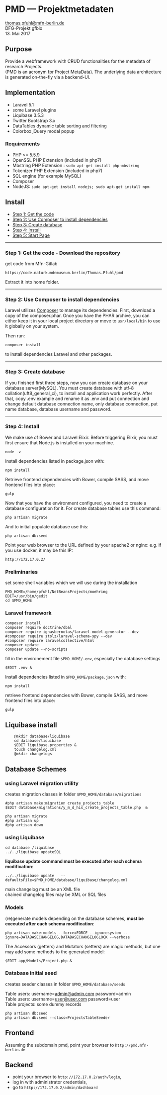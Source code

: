 # PMD — Projektmetadaten
thomas.pfuhl@mfn-berlin.de   
DFG-Projekt gfbio   
13. Mai 2017

## Purpose
Provide a webframework with CRUD functionalities for the metadata of research Projects.  
(PMD is an acronym fpr Project MetaData). The underlying data architecture is generated on-the-fly via a backend-UI.

## Implementation
- Laravel 5.1
- some Laravel plugins
- Liquibase 3.5.3
- Twitter Bootstrap 3.x
- DataTables dynamic table sorting and filtering
- Colorbox jQuery modal popup



### Requirements

- PHP >= 5.5.9
- OpenSSL PHP Extension (included in php7)
- Mbstring PHP Extension : `sudo apt-get install php-mbstring`   
- Tokenizer PHP Extension (included in php7)
- SQL engine (for example MySQL)
- Composer
- NodeJS:  `sudo apt-get install nodejs; sudo apt-get install npm`



## Install
* [Step 1: Get the code](#step1)
* [Step 2: Use Composer to install dependencies](#step2)
* [Step 3: Create database](#step3)
* [Step 4: Install](#step4)
* [Step 5: Start Page](#step5)

-----
<a name="step1"></a>
### Step 1: Get the code - Download the repository

get code from Mfn-Gitlab

    https://code.naturkundemuseum.berlin/Thomas.Pfuhl/pmd

Extract it into home folder.

-----
<a name="step2"></a>
### Step 2: Use Composer to install dependencies

Laravel utilizes [Composer](http://getcomposer.org/) to manage its dependencies. First, download a copy of the composer.phar.
Once you have the PHAR archive, you can either keep it in your local project directory or move to
`usr/local/bin`  to use it globally on your system.

Then run:

    composer install
to install dependencies Laravel and other packages.

-----
<a name="step3"></a>
### Step 3: Create database

If you finished first three steps, now you can create database on your database server(MySQL). You must create database
with utf-8 collation(uft8_general_ci), to install and application work perfectly.
After that, copy .env.example and rename it as .env and put connection and change default database connection name, only database connection, put name database, database username and password.

-----
<a name="step4"></a>
### Step 4: Install


We make use of Bower and Laravel Elixir. Before triggering Elixir, you must first ensure that Node.js is installed on your machine.

    node -v

Install dependencies listed in package.json with:

    npm install

Retrieve frontend dependencies with Bower, compile SASS, and move frontend files into place:

    gulp

Now that you have the environment configured, you need to create a database configuration for it. For create database tables use this command:

    php artisan migrate

And to initial populate database use this:

    php artisan db:seed

Point your web browser to the URL defined by your apache2 or nginx: e.g. if you use docker, it may be this IP:

    http://172.17.0.2/



### Preliminaries
set some shell variables which we will use during the installation

    PMD_HOME=/home/pfuhl/NetBeansProjects/moehring
    EDIT=/usr/bin/gedit
    cd $PMD_HOME

### Laravel framework
    composer install  
    composer require doctrine/dbal  
    composer require ignasbernotas/laravel-model-generator --dev
    #composer require stolz/laravel-schema-spy --dev  
    #composer require laravelcollective/html  
    composer update  
    composer update --no-scripts

fill in the environement file ``$PMD_HOME/.env``, especially the database settings   

    $EDIT .env &


Install dependencies listed in ``$PMD_HOME/package.json`` with:

    npm install   

retrieve frontend dependencies with Bower, compile SASS, and move frontend files into place:   

    gulp

## Liquibase install

        @mkdir database/liquibase   
        cd database/liquibase   
        $EDIT liquibase.properties &   
        touch changelog.xml   
        @mkdir changelogs   

## Database Schemes

### using Laravel migration utility
creates migration classes in folder ``$PMD_HOME/database/migrations``

    #php artisan make:migration create_projects_table    
    $EDIT database/migrations/y_m_d_his_create_projects_table.php  &

    php artisan migrate  
    #php artisan up  
    #php artisan down  


### using Liquibase
    cd database /liquibase   
    ../../liquibase updateSQL   

**liquibase update command must be executed after each schema modification**:

    ../../liquibase update   --defaultsFile=$PMD_HOME/database/liquibase/changelog.xml

main changelog must be an XML file   
chained changelog files may be XML or SQL files  

### Models
(re)generate models depending on the database schemes, **must be executed after each schema modification**:

    php artisan make:models --force=FORCE --ignoresystem --ignore=DATABASECHANGELOG,DATABASECHANGELOGLOCK --verbose

The Accessors (getters) and Mutators (setters) are magic methods,
but one may add some methods to the generated model:

    $EDIT app/Models/Project.php &


### Database initial seed
creates seeder classes in folder ``$PMD_HOME/database/seeds``

Table users: username=admin@admin.com   password=admin  
Table users: username=user@user.com   password=user  
Table projects: some dummy records

    php artisan db:seed  
    php artisan db:seed --class=ProjectsTableSeeder

## Frontend
Assuming the subdomain pmd, point your browser to ``http://pmd.mfn-berlin.de``

## Backend
- point your browser to ``http://172.17.0.2/auth/login``,
- log in with  administrator credentials,
- go to ``http://172.17.0.2/admin/dashboard``
